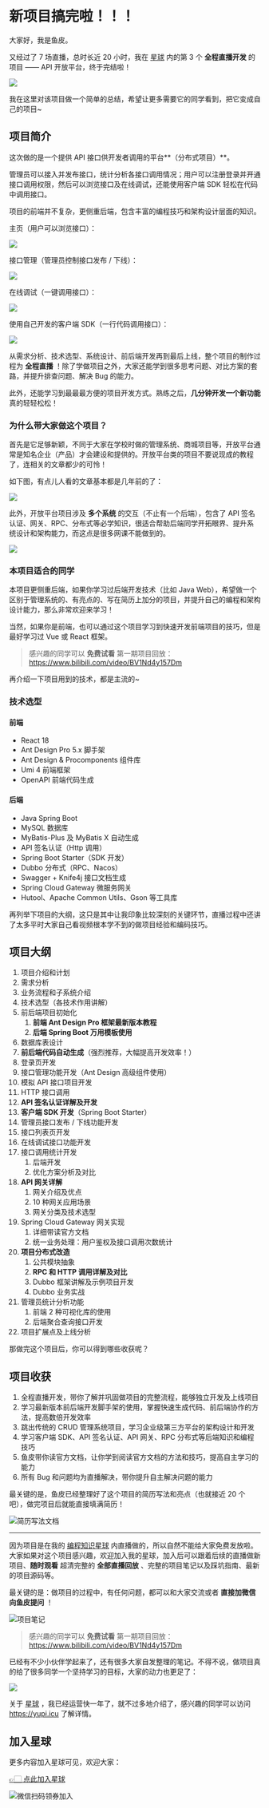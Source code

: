 # 新项目搞完啦！！！

大家好，我是鱼皮。

又经过了 7 场直播，总时长近 20 小时，我在 [星球](https://mp.weixin.qq.com/s?__biz=MzI1NDczNTAwMA==&mid=2247524980&idx=2&sn=9ddcdb6c52aa096ed4c5ad0ced946a7d&chksm=e9c28583deb50c95f3c2665713a8bbc372c68332b3bfb846cf4b23af3f1cc07164832a291335&token=689599617&lang=zh_CN&scene=21#wechat_redirect) 内的第 3 个 **全程直播开发** 的项目 ——  API 开放平台，终于完结啦！

![](https://yupi.icu/img/image-20220419224055491.png)

我在这里对该项目做一个简单的总结，希望让更多需要它的同学看到，把它变成自己的项目~



## 项目简介

这次做的是一个提供 API 接口供开发者调用的平台**（分布式项目）**。

管理员可以接入并发布接口，统计分析各接口调用情况；用户可以注册登录并开通接口调用权限，然后可以浏览接口及在线调试，还能使用客户端 SDK 轻松在代码中调用接口。

项目的前端并不复杂，更侧重后端，包含丰富的编程技巧和架构设计层面的知识。

主页（用户可以浏览接口）：

![](https://yupi.icu/img/1673399530597-2748898e-9f88-4329-85fc-f7bcdba3ae8a-20230111115648959.png)

接口管理（管理员控制接口发布 / 下线）：

![](https://yupi.icu/img/1673399741446-9627305d-cd5e-4dbf-b51a-fc249d2206db-20230111115649247.png)

在线调试（一键调用接口）：

![](https://yupi.icu/img/1673399936177-ae0942ec-f0cc-4481-b101-b109e849b3be-20230111115649455.png)

使用自己开发的客户端 SDK（一行代码调用接口）：

![](https://yupi.icu/img/1673400021340-08220e8e-3aaf-4ca6-bdd6-c7165402151e-20230111115649702.png)

从需求分析、技术选型、系统设计、前后端开发再到最后上线，整个项目的制作过程为 **全程直播** ！除了学做项目之外，大家还能学到很多思考问题、对比方案的套路，并提升排查问题、解决 Bug 的能力。

此外，还能学习到最最最方便的项目开发方式。熟练之后，**几分钟开发一个新功能** 真的轻轻松松！



### 为什么带大家做这个项目？

首先是它足够新颖，不同于大家在学校时做的管理系统、商城项目等，开放平台通常是知名企业（产品）才会建设和提供的。开放平台类的项目不要说现成的教程了，连相关的文章都少的可怜！

如下图，有点儿人看的文章基本都是几年前的了：

![](https://yupi.icu/img/1673320096281-17d8c09b-93c2-456c-b805-dace09605e7e-20230111115805410.png)

此外，开放平台项目涉及 **多个系统** 的交互（不止有一个后端），包含了 API 签名认证、网关、RPC、分布式等必学知识，很适合帮助后端同学开拓眼界、提升系统设计和架构能力，而这点是很多网课不能做到的。

![](https://yupi.icu/img/1673400300009-9d6c7262-d1e8-4484-8386-e1971a423b56-20230111115805577.png)



### 本项目适合的同学

本项目更侧重后端，如果你学习过后端开发技术（比如 Java Web），希望做一个区别于管理系统的、有亮点的、写在简历上加分的项目，并提升自己的编程和架构设计能力，那么非常欢迎来学习！

当然，如果你是前端，也可以通过这个项目学习到快速开发前端项目的技巧，但是最好学习过 Vue 或 React 框架。

> 感兴趣的同学可以 **免费试看** 第一期项目回放：https://www.bilibili.com/video/BV1Nd4y157Dm



再介绍一下项目用到的技术，都是主流的~



### 技术选型

#### 前端

- React 18
- Ant Design Pro 5.x 脚手架
- Ant Design & Procomponents 组件库
- Umi 4 前端框架
- OpenAPI 前端代码生成



#### 后端

- Java Spring Boot
- MySQL 数据库
- MyBatis-Plus 及 MyBatis X 自动生成
- API 签名认证（Http 调用）
- Spring Boot Starter（SDK 开发）
- Dubbo 分布式（RPC、Nacos）
- Swagger + Knife4j 接口文档生成
- Spring Cloud Gateway 微服务网关
- Hutool、Apache Common Utils、Gson 等工具库



再列举下项目的大纲，这只是其中让我印象比较深刻的关键环节，直播过程中还讲了太多平时大家自己看视频根本学不到的做项目经验和编码技巧。



## 项目大纲

1. 项目介绍和计划
2. 需求分析
3. 业务流程和子系统介绍
4. 技术选型（各技术作用讲解）
5. 前后端项目初始化
   1. **前端 Ant Design Pro 框架最新版本教程**
   2. **后端 Spring Boot 万用模板使用**
6. 数据库表设计
7. **前后端代码自动生成**（强烈推荐，大幅提高开发效率！）
8. 登录页开发
9. 接口管理功能开发（Ant Design 高级组件使用）
10. 模拟 API 接口项目开发
11. HTTP 接口调用
12. **API 签名认证详解及开发**
13. **客户端 SDK 开发**（Spring Boot Starter）
14. 管理员接口发布 / 下线功能开发
15. 接口列表页开发
16. 在线调试接口功能开发
17. 接口调用统计开发
    1. 后端开发
    2. 优化方案分析及对比
18. **API 网关详解**
    1. 网关介绍及优点
    2. 10 种网关应用场景
    3. 网关分类及技术选型
19. Spring Cloud Gateway 网关实现
    1. 详细带读官方文档
    2. 统一业务处理：用户鉴权及接口调用次数统计
20. **项目分布式改造**
    1. 公共模块抽象
    2. **RPC 和 HTTP 调用详解及对比**
    3. Dubbo 框架讲解及示例项目开发
    4. Dubbo 业务实战
21. 管理员统计分析功能
    1. 前端 2 种可视化库的使用
    2. 后端聚合查询接口开发
22. 项目扩展点及上线分析



那做完这个项目后，你可以得到哪些收获呢？



## 项目收获

1. 全程直播开发，带你了解并巩固做项目的完整流程，能够独立开发及上线项目
2. 学习最新版本前后端开发脚手架的使用，掌握快速生成代码、前后端协作的方法，提高数倍开发效率
3. 跳出传统的 CRUD 管理系统项目，学习企业级第三方平台的架构设计和开发
4. 学习客户端 SDK、API 签名认证、API 网关、RPC 分布式等后端知识和编程技巧
5. 鱼皮带你读官方文档，让你学到阅读官方文档的方法和技巧，提高自主学习的能力
6. 所有 Bug 和问题均为直播解决，带你提升自主解决问题的能力



最关键的是，鱼皮已经整理好了这个项目的简历写法和亮点（也就接近 20 个吧），做完项目后就能直接填满简历！

![简历写法文档](https://yupi.icu/img/image-20230111121050285.png)



---



因为项目是在我的 [编程知识星球](https://mp.weixin.qq.com/s?__biz=MzI1NDczNTAwMA==&mid=2247524980&idx=2&sn=9ddcdb6c52aa096ed4c5ad0ced946a7d&chksm=e9c28583deb50c95f3c2665713a8bbc372c68332b3bfb846cf4b23af3f1cc07164832a291335&token=689599617&lang=zh_CN&scene=21#wechat_redirect) 内直播做的，所以自然不能给大家免费发放啦。大家如果对这个项目感兴趣，欢迎加入我的星球，加入后可以跟着后续的直播做新项目、**随时观看** 超清完整的 **全部直播回放** 、完整的项目笔记以及踩坑指南、最新的项目源码等。

最关键的是：做项目的过程中，有任何问题，都可以和大家交流或者 **直接加微信向鱼皮提问** ！

![项目笔记](https://yupi.icu/img/image-20230111121306473.png)

> 感兴趣的同学可以 **免费试看** 第一期项目回放：https://www.bilibili.com/video/BV1Nd4y157Dm



已经有不少小伙伴学起来了，还有很多大家自发整理的笔记。不得不说，做项目真的给了很多同学一个坚持学习的目标，大家的动力也更足了：

![](https://yupi.icu/img/image-20230111121645038.png)

关于 [星球](https://mp.weixin.qq.com/s?__biz=MzI1NDczNTAwMA==&mid=2247524980&idx=2&sn=9ddcdb6c52aa096ed4c5ad0ced946a7d&chksm=e9c28583deb50c95f3c2665713a8bbc372c68332b3bfb846cf4b23af3f1cc07164832a291335&token=689599617&lang=zh_CN&scene=21#wechat_redirect) ，我已经运营快一年了，就不过多地介绍了，感兴趣的同学可以访问 https://yupi.icu 了解详情。

## 加入星球

更多内容加入星球可见，欢迎大家：

[👉🏻 点此加入星球](/加入星球.md)

![微信扫码领券加入](https://yupi.icu/img/%E7%9F%A5%E8%AF%86%E6%98%9F%E7%90%83%E6%89%AB%E7%A0%81.jpeg)

